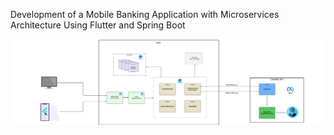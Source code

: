 Development of a Mobile Banking Application with Microservices Architecture Using Flutter and Spring Boot

![alt text](MSS.png)